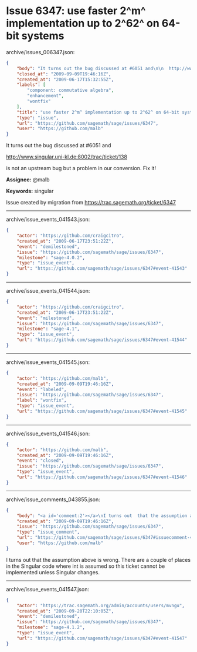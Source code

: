 # Issue 6347: use faster 2^m^ implementation up to 2^62^ on 64-bit systems

archive/issues_006347.json:
```json
{
    "body": "It turns out the bug discussed at #6051 and\n\n  http://www.singular.uni-kl.de:8002/trac/ticket/138\n\nis not an upstream bug but a problem in our conversion. Fix it!\n\n**Assignee:** @malb\n\n**Keywords:** singular\n\nIssue created by migration from https://trac.sagemath.org/ticket/6347\n\n",
    "closed_at": "2009-09-09T19:46:16Z",
    "created_at": "2009-06-17T15:32:55Z",
    "labels": [
        "component: commutative algebra",
        "enhancement",
        "wontfix"
    ],
    "title": "use faster 2^m^ implementation up to 2^62^ on 64-bit systems",
    "type": "issue",
    "url": "https://github.com/sagemath/sage/issues/6347",
    "user": "https://github.com/malb"
}
```
It turns out the bug discussed at #6051 and

  http://www.singular.uni-kl.de:8002/trac/ticket/138

is not an upstream bug but a problem in our conversion. Fix it!

**Assignee:** @malb

**Keywords:** singular

Issue created by migration from https://trac.sagemath.org/ticket/6347





---

archive/issue_events_041543.json:
```json
{
    "actor": "https://github.com/craigcitro",
    "created_at": "2009-06-17T23:51:22Z",
    "event": "demilestoned",
    "issue": "https://github.com/sagemath/sage/issues/6347",
    "milestone": "sage-4.0.2",
    "type": "issue_event",
    "url": "https://github.com/sagemath/sage/issues/6347#event-41543"
}
```



---

archive/issue_events_041544.json:
```json
{
    "actor": "https://github.com/craigcitro",
    "created_at": "2009-06-17T23:51:22Z",
    "event": "milestoned",
    "issue": "https://github.com/sagemath/sage/issues/6347",
    "milestone": "sage-4.1",
    "type": "issue_event",
    "url": "https://github.com/sagemath/sage/issues/6347#event-41544"
}
```



---

archive/issue_events_041545.json:
```json
{
    "actor": "https://github.com/malb",
    "created_at": "2009-09-09T19:46:16Z",
    "event": "labeled",
    "issue": "https://github.com/sagemath/sage/issues/6347",
    "label": "wontfix",
    "type": "issue_event",
    "url": "https://github.com/sagemath/sage/issues/6347#event-41545"
}
```



---

archive/issue_events_041546.json:
```json
{
    "actor": "https://github.com/malb",
    "created_at": "2009-09-09T19:46:16Z",
    "event": "closed",
    "issue": "https://github.com/sagemath/sage/issues/6347",
    "type": "issue_event",
    "url": "https://github.com/sagemath/sage/issues/6347#event-41546"
}
```



---

archive/issue_comments_043855.json:
```json
{
    "body": "<a id='comment:2'></a>\nI turns out  that the assumption above is wrong. There are a couple of places in the Singular code where int is assumed so this ticket cannot be implemented unless Singular changes.",
    "created_at": "2009-09-09T19:46:16Z",
    "issue": "https://github.com/sagemath/sage/issues/6347",
    "type": "issue_comment",
    "url": "https://github.com/sagemath/sage/issues/6347#issuecomment-43855",
    "user": "https://github.com/malb"
}
```

<a id='comment:2'></a>
I turns out  that the assumption above is wrong. There are a couple of places in the Singular code where int is assumed so this ticket cannot be implemented unless Singular changes.



---

archive/issue_events_041547.json:
```json
{
    "actor": "https://trac.sagemath.org/admin/accounts/users/mvngu",
    "created_at": "2009-09-20T22:10:05Z",
    "event": "demilestoned",
    "issue": "https://github.com/sagemath/sage/issues/6347",
    "milestone": "sage-4.1.2",
    "type": "issue_event",
    "url": "https://github.com/sagemath/sage/issues/6347#event-41547"
}
```

